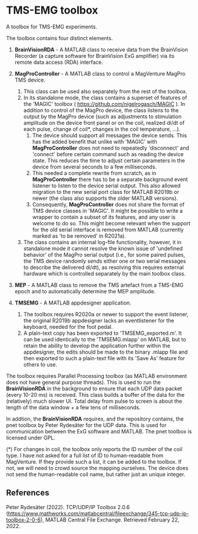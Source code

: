 # TMS-EMG toolbox

A toolbox for TMS-EMG experiments.

The toolbox contains four distinct elements.

1. **BrainVisionRDA** - A MATLAB class to receive data from the BrainVision Recorder (a capture software for BrainVision ExG amplifier) via its remote data access (RDA) interface.

2. **MagProController** - A MATLAB class to control a MagVenture MagPro TMS device.
	1. This class can be used also separately from the rest of the toolbox.
	2. In its standalone mode, the class contains a superset of features of the 'MAGIC' toolbox ( https://github.com/nigelrogasch/MAGIC ). In addition to control of the MagPro device, the class listens to the output by the MagPro device (such as adjustments to stimulation amplitude on the device front panel or on the coil, realized di/dt of each pulse, change of coil\*, changes in the coil temperature, ...).
		1. The device should support all messages the device sends. This has the added benefit that unlike with 'MAGIC' with **MagProController** does not need to repeatedly 'disconnect' and 'connect' before certain command such as reading the device state. This reduces the time to adjust certain parameters in the device from several seconds to a few milliseconds.
		2. This needed a complete rewrite from scratch, as in **MagProController** there has to be a separate background event listener to listen to the device serial output. This also allowed migration to the new serial port class for MATLAB R2019b or newer (the class also supports the older MATLAB versions).
		3. Consequently, **MagProController** does not share the format of TMS device classes in 'MAGIC'. It might be possible to write a wrapper to contain a subset of its features, and any user is welcome to do so. This might become relevant when the support for the old serial interface is removed from MATLAB (currently marked as 'to be removed' in R2021a).
	3. 	The class contains an internal log-file functionality, however, it in standalone mode it cannot resolve the known issue of 'undefined behavior' of the MagPro serial output (i.e., for some paired pulses, the TMS device randomly sends either one or two serial messages to describe the delivered di/dt), as resolving this requires external hardware which is controlled separately by the main toolbox class.

3. **MEP** - A MATLAB class to remove the TMS artefact from a TMS-EMG epoch and to automatically determine the MEP amplitude.

4. **TMSEMG** - A MATLAB appdesigner application.
	1. The toolbox requires R2020a or newer to support the event listener, the original R2019b appdesigner lacks an eventlistener for the keyboard, needed for the foot pedal.
	2. A plain-text copy has been exported to 'TMSEMG_exported.m'. It can be used identically to the 'TMSEMG.mlapp' on MATLAB, but to retain the ability to develop the application further within the appdesigner, the edits should be made to the binary .mlapp file and then exported to such a plain-text file with its 'Save As' feature for others to use.

The toolbox requires Parallel Processing toolbox (as MATLAB environment does not have general purpose threads). This is used to run the **BrainVisionRDA** in the background to ensure that each UDP data packet (every 10-20 ms) is received. This class builds a buffer of the data for the (relatively) much slower UI. Total delay from pulse to screen is about the length of the data window + a few tens of milliseconds.

In addtion, the **BrainVisionRDA** requires, and the repository contains, the pnet toolbox by Peter Rydesäter for the UDP data. This is used for communication between the ExG software and MATLAB. The pnet toolbox is licensed under GPL.

(\*) For changes in coil, the toolbox only reports the ID number of the coil type. I have not asked for a full list of ID to human-readable from MagVenture. If they provide such a list, it can be added to the toolbox. If not, we will need to crowd source the mapping ourselves. The device does not send the human-readable coil name, but rather just an unique integer.

## References

Peter Rydesäter (2022). TCP/UDP/IP Toolbox 2.0.6 (https://www.mathworks.com/matlabcentral/fileexchange/345-tcp-udp-ip-toolbox-2-0-6), MATLAB Central File Exchange. Retrieved February 22, 2022.